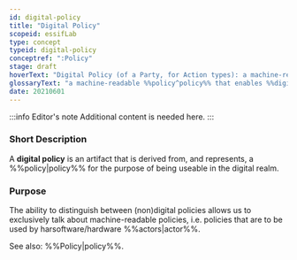 ```yaml
---
id: digital-policy
title: "Digital Policy"
scopeid: essifLab
type: concept
typeid: digital-policy
conceptref: ":Policy"
stage: draft
hoverText: "Digital Policy (of a Party, for Action types): a machine-readable Policy that enables Digital Agents whose Principal is the Policy's Governor, to execute Actions of such types in %%compliance|compliance%% with that Policy (i.e.: according to the rules, working-instructions, preferences and other guidance specified therein)."
glossaryText: "a machine-readable %%policy^policy%% that enables %%digital agents^digital-agent%% whose %%principal^principal%% is the %%policy^policy%%'s %%governor^governance%%, to execute %%actions^action%% of such types in %%compliance^compliance%% with that %%policy^policy%% (i.e.: according to the rules, working-instructions, preferences and other guidance specified therein)."
date: 20210601
---
```


:::info Editor's note
Additional content is needed here.
:::

### Short Description
A **digital policy** is an artifact that is derived from, and represents, a %%policy|policy%% for the purpose of being useable in the digital realm.

### Purpose
<!--State the purpose(s) for which it is necessary (or at least: desirable) to define <New Term>.-->
The ability to distinguish between (non)digital policies allows us to exclusively talk about machine-readable policies, i.e. policies that are to be used by harsoftware/hardware %%actors|actor%%.

See also: %%Policy|policy%%.